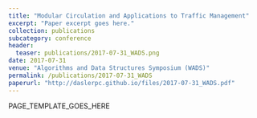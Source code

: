 ```yaml
---
title: "Modular Circulation and Applications to Traffic Management"
excerpt: "Paper excerpt goes here."
collection: publications
subcategory: conference
header: 
  teaser: publications/2017-07-31_WADS.png
date: 2017-07-31
venue: "Algorithms and Data Structures Symposium (WADS)"
permalink: /publications/2017-07-31_WADS
paperurl: "http://daslerpc.github.io/files/2017-07-31_WADS.pdf"
---
```


PAGE_TEMPLATE_GOES_HERE
